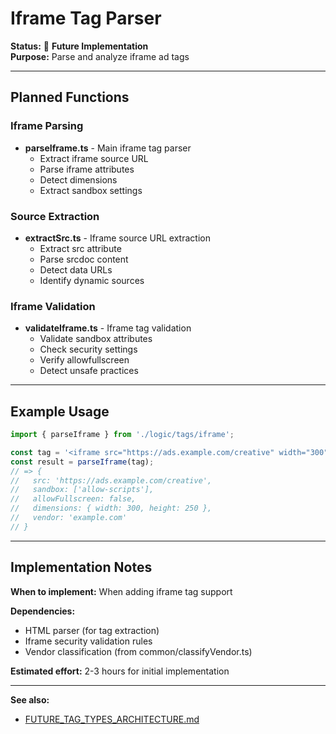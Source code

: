 # Iframe Tag Parser

**Status:** 🔮 **Future Implementation**  
**Purpose:** Parse and analyze iframe ad tags

---

## Planned Functions

### Iframe Parsing
- **parseIframe.ts** - Main iframe tag parser
  - Extract iframe source URL
  - Parse iframe attributes
  - Detect dimensions
  - Extract sandbox settings

### Source Extraction
- **extractSrc.ts** - Iframe source URL extraction
  - Extract src attribute
  - Parse srcdoc content
  - Detect data URLs
  - Identify dynamic sources

### Iframe Validation
- **validateIframe.ts** - Iframe tag validation
  - Validate sandbox attributes
  - Check security settings
  - Verify allowfullscreen
  - Detect unsafe practices

---

## Example Usage

```typescript
import { parseIframe } from './logic/tags/iframe';

const tag = '<iframe src="https://ads.example.com/creative" width="300" height="250" sandbox="allow-scripts"></iframe>';
const result = parseIframe(tag);
// => {
//   src: 'https://ads.example.com/creative',
//   sandbox: ['allow-scripts'],
//   allowFullscreen: false,
//   dimensions: { width: 300, height: 250 },
//   vendor: 'example.com'
// }
```

---

## Implementation Notes

**When to implement:** When adding iframe tag support

**Dependencies:**
- HTML parser (for tag extraction)
- Iframe security validation rules
- Vendor classification (from common/classifyVendor.ts)

**Estimated effort:** 2-3 hours for initial implementation

---

**See also:**
- [FUTURE_TAG_TYPES_ARCHITECTURE.md](../../../../docs/FUTURE_TAG_TYPES_ARCHITECTURE.md)
